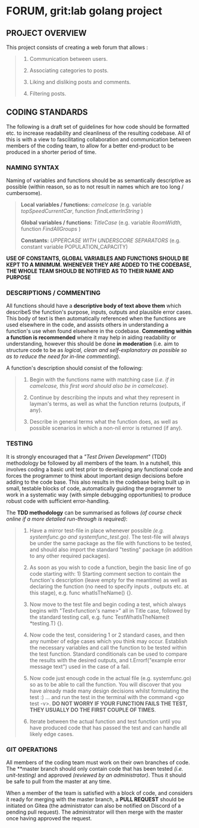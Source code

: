 # FORUM, grit:lab golang project

## PROJECT OVERVIEW

This project consists of creating a web forum that allows :  

> 1. Communication between users.
> 
> 2. Associating categories to posts.
> 
> 3. Liking and disliking posts and comments.
> 
> 4. Filtering posts.

## CODING STANDARDS
  
The following is a draft set of guidelines for how code should be formatted etc. to increase readability and cleanliness of the resulting codebase. All of this is with a view to fascilitating collaboration and communication between members of the coding team, to allow for a better end-product to be produced in a shorter period of time. 

### NAMING SYNTAX  
  
Naming of variables and functions should be as semantically descriptive as possible (within reason, so as to not result in names which are too long / cumbersome).  
  
> __Local variables / functions:__ *camelcase* (e.g. variable *topSpeedCurrentCar*, function *findLetterInString* )  
> 
> __Global variables / functions:__ *TitleCase* (e.g. variable *RoomWidth*, function *FindAllGroups* )  
> 
> __Constants:__ *UPPERCASE WITH UNDERSCORE SEPARATORS* (e.g. constant variable POPULATION_CAPACITY)
  
**USE OF CONSTANTS, GLOBAL VARIABLES AND FUNCTIONS SHOULD BE KEPT TO A MINIMUM. WHENEVER THEY ARE ADDED TO THE CODEBASE, THE WHOLE TEAM SHOULD BE NOTIFIED AS TO THEIR NAME AND PURPOSE**
  
### DESCRIPTIONS / COMMENTING 
  
All functions should have a **descriptive body of text above them** which describeS the function's purpose, inputs, outputs and plausible error cases. This body of text is then automatically referenced when the functions are used elsewhere in the code, and assists others in understanding a function's use when found elsewhere in the codebase. **Commenting within a function is recommended** where it may help in aiding readability or understanding, however this should be done **in moderation** (i.e. aim to structure code to be as *logical, clean and self-explanatory as possible so as to reduce the need for in-line commenting*).  
  
A function's description should consist of the following:  
  
> 1. Begin with the functions name with matching case (*i.e. if in camelcase, this first word should also be in camelcase*).  
> 
> 2. Continue by describing the inputs and what they represent in layman's terms, as well as what the function returns (outputs, if any).  
> 
> 3. Describe in general terms what the function does, as well as possible scenarios in which a non-nil error is returned (if any).  
  
### TESTING  
  
It is strongly encouraged that a *"Test Driven Development"* (TDD) methodology be followed by all members of the team. In a nutshell, this involves coding a basic unit test prior to developing any functional code and forces the programmer to think about important design decisions before adding to the code base. This also results in the codebase being built up in small, testable blocks of code, automatically guiding the programmer to work in a systematic way (with simple debugging opportunities) to produce robust code with sufficient error-handling.  
  
The **TDD methodology** can be summarised as follows *(of course check online if a more detailed run-through is required)*:  
  
> 1. Have a mirror test-file in place whenever possible *(e.g. systemfunc.go and systemfunc_test.go)*. The test-file will always be under the same package as the file with functions to be tested, and should also import the standard "testing" package (in addition to any other required packages). 
> 
> 2. As soon as you wish to code a function, begin the basic line of go code starting with: 1) Starting comment section to contain the function's description (leave empty for the meantime) as well as declaring the function (no need to specify inputs , outputs etc. at this stage), e.g. func whatIsTheName() {}.  
> 
> 3. Now move to the test file and begin coding a test, which always begins with "Test<function's name>" all in Title case, followed by the standard testing call, e.g. func TestWhatIsTheName(t *testing.T) {}.  
> 
> 4. Now code the test, considering 1 or 2 standard cases, and then any number of edge cases which you think may occur. Establish the necessary variables and call the function to be tested within the test function. Standard conditionals can be used to compare the results with the desired outputs, and t.Errorf("example error message text") used in the case of a fail.  
> 
> 5. Now code just enough code in the actual file (e.g. systemfunc.go) so as to be able to call the function. You will discover that you have already made many design decisions whilst formulating the test :) ... and run the test in the terminal with the command <go test -v>. **DO NOT WORRY IF YOUR FUNCTION FAILS THE TEST, THEY USUALLY DO THE FIRST COUPLE OF TIMES**.  
> 
> 6. Iterate between the actual function and test function until you have produced code that has passed the test and can handle all likely edge cases.  
  
### GIT OPERATIONS  
  
All members of the coding team must work on their own branches of code. The **master branch should only contain code that has been tested *(i.e. unit-testing)* and approved *(reviewed by an administrator)*. Thus it should be safe to pull from the master at any time.  

When a member of the team is satisfied with a block of code, and considers it ready for merging with the master branch, a **PULL REQUEST** should be initiated on Gitea (the administrator can also be notified on Discord of a pending pull request). The administrator will then merge with the master once having approved the request. 
 